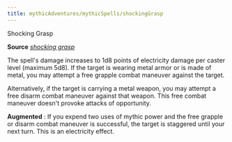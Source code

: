 ```yaml
---
title: mythicAdventures/mythicSpells/shockingGrasp
---
```

Shocking Grasp

**Source** [_shocking grasp_](spells/shockingGrasp#_shocking-grasp)

The spell's damage increases to 1d8 points of electricity damage per caster level (maximum 5d8). If the target is wearing metal armor or is made of metal, you may attempt a free grapple combat maneuver against the target.

Alternatively, if the target is carrying a metal weapon, you may attempt a free disarm combat maneuver against that weapon. This free combat maneuver doesn't provoke attacks of opportunity.

**Augmented** : If you expend two uses of mythic power and the free grapple or disarm combat maneuver is successful, the target is staggered until your next turn. This is an electricity effect.


